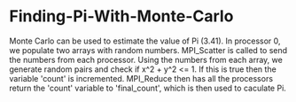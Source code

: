 # Finding-Pi-With-Monte-Carlo

Monte Carlo can be used to estimate the value of Pi (3.41). In processor 0, we populate two arrays with random numbers. MPI_Scatter is called to send the numbers from each processor. Using the numbers from each array, we generate random pairs and check if x^2 + y^2 <= 1. If this is true then the variable 'count' is incremented. MPI_Reduce then has all the processors return the 'count' variable to 'final_count', which is then used to caculate Pi.

